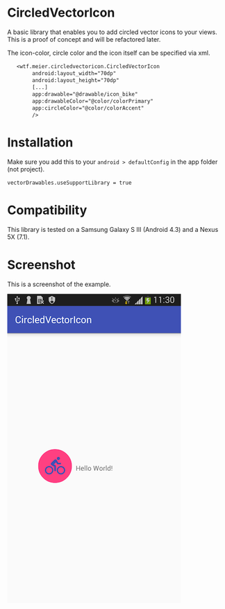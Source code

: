 # CircledVectorIcon
A basic library that enables you to add circled vector icons to your views. This is a proof of concept and will be refactored later.

The icon-color, circle color and the icon itself can be specified via xml.
```
   <wtf.meier.circledvectoricon.CircledVectorIcon
        android:layout_width="70dp"
        android:layout_height="70dp"
        [...]
        app:drawable="@drawable/icon_bike"
        app:drawableColor="@color/colorPrimary"
        app:circleColor="@color/colorAccent"
        />
```

# Installation
Make sure you add this to your `android > defaultConfig` in the app folder (not project).
```
vectorDrawables.useSupportLibrary = true
```

# Compatibility
This library is tested on a Samsung Galaxy S III (Android 4.3) and a Nexus 5X (7.1).

# Screenshot
This is a screenshot of the example. 

![Image of Yaktocat](static/screenshot.png)
